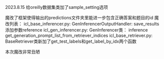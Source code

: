 2023.8.15
给oreilly数据集类加了sample_setting选项

魔改了框架使得输出的predictions文件夹里能进一步包含正确答案和题目的id
魔改列表：
icl_base_inferencer.py:
GenInferencerOutputHandler: save_results添加参数reference
icl_gen_inferencer.py:
GenInferencer类：
inference
get_generation_prompt_list_from_retriever_indices
icl_base_retriever.py:
BaseRetriever类新加了get_test_labels和get_label_by_idx两个函数

本次魔改非常丑陋
